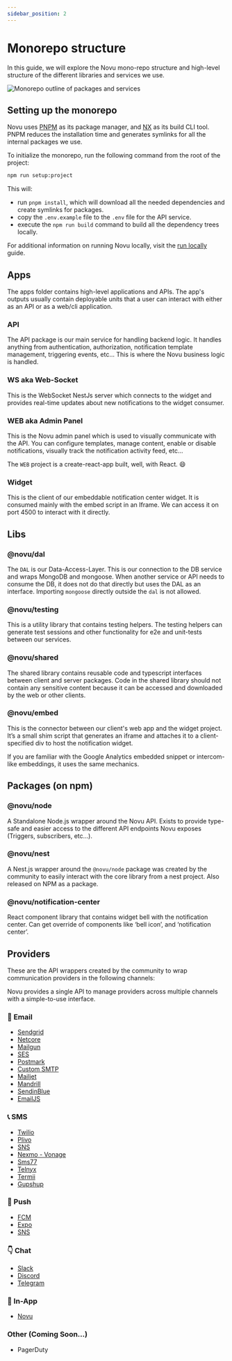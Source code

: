 ```yaml
---
sidebar_position: 2
---
```


# Monorepo structure

In this guide, we will explore the Novu mono-repo structure and high-level structure of the different libraries and services we use.

![Monorepo outline of packages and services](/img/monorepo-structure.jpeg)

## Setting up the monorepo

Novu uses [PNPM](https://pnpm.js.org/) as its package manager, and [NX](https://nx.dev/) as its build CLI tool. PNPM reduces the installation time and generates symlinks for all the internal packages we use.

To initialize the monorepo, run the following command from the root of the project:

```bash
npm run setup:project
```

This will:

- run `pnpm install`, which will download all the needed dependencies and create symlinks for packages.
- copy the `.env.example` file to the `.env` file for the API service.
- execute the `npm run build` command to build all the dependency trees locally.

For additional information on running Novu locally, visit the [run locally](https://docs.novu.co/community/run-locally) guide.

## Apps

The apps folder contains high-level applications and APIs. The app's outputs usually contain deployable units that a user can interact with either as an API or as a web/cli application.

### API

The API package is our main service for handling backend logic. It handles anything from authentication, authorization, notification template management, triggering events, etc... This is where the Novu business logic is handled.

### WS aka Web-Socket

This is the WebSocket NestJs server which connects to the widget and provides real-time updates about new notifications to the widget consumer.

### WEB aka Admin Panel

This is the Novu admin panel which is used to visually communicate with the API. You can configure templates, manage content, enable or disable notifications, visually track the notification activity feed, etc...

The `WEB` project is a create-react-app built, well, with React. 😄

### Widget

This is the client of our embeddable notification center widget. It is consumed mainly with the embed script in an Iframe. We can access it on port 4500 to interact with it directly.

## Libs

### @novu/dal

The `DAL` is our Data-Access-Layer. This is our connection to the DB service and wraps MongoDB and mongoose. When another service or API needs to consume the DB, it does not do that directly but uses the DAL as an interface. Importing `mongoose` directly outside the `dal` is not allowed.

### @novu/testing

This is a utility library that contains testing helpers. The testing helpers can generate test sessions and other functionality for e2e and unit-tests between our services.

### @novu/shared

The shared library contains reusable code and typescript interfaces between client and server packages. Code in the shared library should not contain any sensitive content because it can be accessed and downloaded by the web or other clients.

### @novu/embed

This is the connector between our client's web app and the widget project. It’s a small shim script that generates an iframe and attaches it to a client-specified div to host the notification widget.

If you are familiar with the Google Analytics embedded snippet or intercom-like embeddings, it uses the same mechanics.

## Packages (on npm)

### @novu/node

A Standalone Node.js wrapper around the Novu API. Exists to provide type-safe and easier access to the different API endpoints Novu exposes (Triggers, subscribers, etc…).

### @novu/nest

A Nest.js wrapper around the `@novu/node` package was created by the community to easily interact with the core library from a nest project. Also released on NPM as a package.

### @novu/notification-center

React component library that contains widget bell with the notification center. Can get override of components like ‘bell icon’, and ‘notification center’.

## Providers

These are the API wrappers created by the community to wrap communication providers in the following channels:

Novu provides a single API to manage providers across multiple channels with a simple-to-use interface.

### 💌 Email

- [Sendgrid](https://github.com/novuhq/novu/tree/main/providers/sendgrid)
- [Netcore](https://github.com/novuhq/novu/tree/main/providers/netcore)
- [Mailgun](https://github.com/novuhq/novu/tree/main/providers/mailgun)
- [SES](https://github.com/novuhq/novu/tree/main/providers/ses)
- [Postmark](https://github.com/novuhq/novu/tree/main/providers/postmark)
- [Custom SMTP](https://github.com/novuhq/novu/tree/main/providers/nodemailer)
- [Mailjet](https://github.com/novuhq/novu/tree/main/providers/mailjet)
- [Mandrill](https://github.com/novuhq/novu/tree/main/providers/mandrill)
- [SendinBlue](https://github.com/novuhq/novu/tree/main/providers/sendinblue)
- [EmailJS](https://github.com/novuhq/novu/tree/main/providers/emailjs)

### 📞 SMS

- [Twilio](https://github.com/novuhq/novu/tree/main/providers/twilio)
- [Plivo](https://github.com/novuhq/novu/tree/main/providers/plivo)
- [SNS](https://github.com/novuhq/novu/tree/main/providers/sns)
- [Nexmo - Vonage](https://github.com/novuhq/novu/tree/main/providers/nexmo)
- [Sms77](https://github.com/novuhq/novu/tree/main/providers/sms77)
- [Telnyx](https://github.com/novuhq/novu/tree/main/providers/telnyx)
- [Termii](https://github.com/novuhq/novu/tree/main/providers/termii)
- [Gupshup](https://github.com/novuhq/novu/tree/main/providers/gupshup)

### 📱 Push

- [FCM](https://github.com/novuhq/novu/tree/main/providers/fcm)
- [Expo](https://github.com/novuhq/novu/tree/main/providers/expo)
- [SNS](https://github.com/novuhq/novu/tree/main/providers/sns)

### 👇 Chat

- [Slack](https://github.com/novuhq/novu/tree/main/providers/slack)
- [Discord](https://github.com/novuhq/novu/tree/main/providers/discord)
- [Telegram](https://github.com/novuhq/novu/tree/main/providers/telegram)

### 📱 In-App

- [Novu](https://docs.novu.co/notification-center/getting-started)

### Other (Coming Soon...)

- PagerDuty
